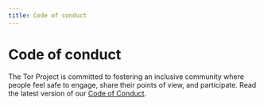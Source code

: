 ```yaml
---
title: Code of conduct
---
```


# Code of conduct

The Tor Project is committed to fostering an inclusive community where people feel safe to engage, share their points of view, and participate. Read the latest version of our [Code of Conduct](https://community.torproject.org/policies/code_of_conduct/).
